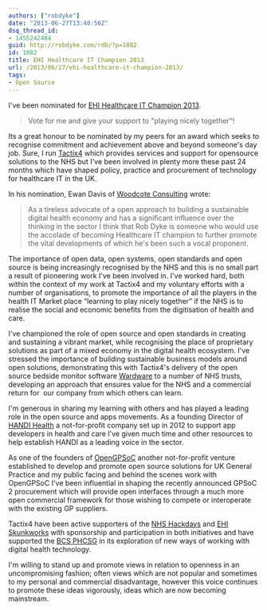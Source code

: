 ```yaml
---
authors: ["robdyke"]
date: "2013-06-27T13:40:56Z"
dsq_thread_id:
- 1455242484
guid: http://robdyke.com/rdb/?p=1082
id: 1082
title: EHI Healthcare IT Champion 2013
url: /2013/06/27/ehi-healthcare-it-champion-2013/
tags:
- Open Source
---
```

I've been nominated for [EHI Healthcare IT Champion 2013](http://www.ehi.co.uk/news/EHI/8688/vote-for-your-healthcare-it-champion).

> Vote for me and give your support to "playing nicely together"!

Its a great honour to be nominated by my peers for an award which seeks to recognise commitment and achievement above and beyond someone's day job. Sure, I run [Tactix4](http://www.tactix4.com/) which provides services and support for opensource solutions to the NHS but I've been involved in plenty more these past 24 months which have shaped policy, practice and procurement of technology for healthcare IT in the UK.

In his nomination, Ewan Davis of [Woodcote Consulting](http://www.woodcote-consulting.com/) wrote:

> As a tireless advocate of a open approach to building a sustainable digital health economy and has a significant influence over the thinking in the sector I think that Rob Dyke is someone who would use the accolade of becoming Healthcare IT champion to further promote the vital developments of which he's been such a vocal proponent.

The importance of open data, open systems, open standards and open source is being increasingly recognised by the NHS and this is no small part a result of pioneering work I've been involved in. I've worked hard, both within the context of my work at Tactix4 and my voluntary efforts with a number of organisations, to promote the importance of all the players in the health IT Market place “learning to play nicely together” if the NHS is to realise the social and economic benefits from the digitisation of health and care.

I've championed the role of open source and open standards in creating and sustaining a vibrant market, while recognising the place of proprietary solutions as part of a mixed economy in the digital health ecosystem. I've stressed the importance of building sustainable business models around open solutions, demonstrating this with Tactix4's delivery of the open source bedside monitor software [Wardware](http://wardware.co.uk/) to a number of NHS trusts, developing an approach that ensures value for the NHS and a commercial return for  our company from which others can learn.

I'm generous in sharing my learning with others and has played a leading role in the open source and apps movements. As a founding Director of [HANDI Health](http://handihealth.org/) a not-for-profit company set up in 2012 to support app developers in health and care I've given much time and other resources to help establish HANDI as a leading voice in the sector.

As one of the founders of [OpenGPSoC](http://www.opengpsoc.org/) another not-for-profit venture established to develop and promote open source solutions for UK General Practice and my public facing and behind the scenes work with OpenGPSoC I've been influential in shaping the recently announced GPSoC 2 procurement which will provide open interfaces through a much more open commercial framework for those wishing to compete or interoperate with the existing GP suppliers.

Tactix4 have been active supporters of the [NHS Hackdays](http://nhshackday.com/) and [EHI Skunkworks](http://www.ehi.co.uk/news/EHI/8180/skunkworks-opens-up-it-for-debate) with sponsorship and participation in both initiatives and have supported the [BCS PHCSG](http://www.phcsg.org/) in its exploration of new ways of working with digital health technology.

I'm willing to stand up and promote views in relation to openness in an uncompromising fashion; often views which are not popular and sometimes to my personal and commercial disadvantage, however this voice continues to promote these ideas vigorously, ideas which are now becoming mainstream.
